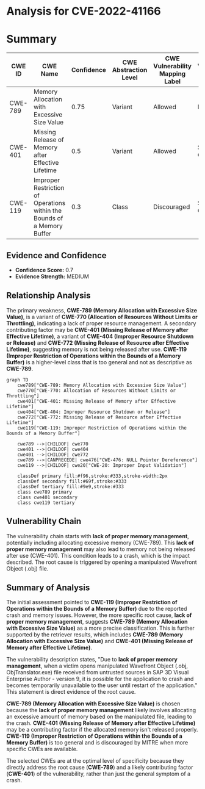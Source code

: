 # Analysis for CVE-2022-41166

# Summary
| CWE ID | CWE Name | Confidence | CWE Abstraction Level | CWE Vulnerability Mapping Label | CWE-Vulnerability Mapping Notes |
|---|---|---|---|---|---|
| CWE-789 | Memory Allocation with Excessive Size Value | 0.75 | Variant | Allowed | Primary CWE |
| CWE-401 | Missing Release of Memory after Effective Lifetime | 0.5 | Variant | Allowed | Secondary CWE |
| CWE-119 | Improper Restriction of Operations within the Bounds of a Memory Buffer | 0.3 | Class | Discouraged | Secondary CWE |

## Evidence and Confidence

*   **Confidence Score:** 0.7
*   **Evidence Strength:** MEDIUM

## Relationship Analysis
The primary weakness, **CWE-789 (Memory Allocation with Excessive Size Value)**, is a variant of **CWE-770 (Allocation of Resources Without Limits or Throttling)**, indicating a lack of proper resource management. A secondary contributing factor may be **CWE-401 (Missing Release of Memory after Effective Lifetime)**, a variant of **CWE-404 (Improper Resource Shutdown or Release)** and **CWE-772 (Missing Release of Resource after Effective Lifetime)**, suggesting memory is not being released after use. **CWE-119 (Improper Restriction of Operations within the Bounds of a Memory Buffer)** is a higher-level class that is too general and not as descriptive as **CWE-789**.

```mermaid
graph TD
    cwe789["CWE-789: Memory Allocation with Excessive Size Value"]
    cwe770["CWE-770: Allocation of Resources Without Limits or Throttling"]
    cwe401["CWE-401: Missing Release of Memory after Effective Lifetime"]
    cwe404["CWE-404: Improper Resource Shutdown or Release"]
    cwe772["CWE-772: Missing Release of Resource after Effective Lifetime"]
    cwe119["CWE-119: Improper Restriction of Operations within the Bounds of a Memory Buffer"]
    
    cwe789 -->|CHILDOF| cwe770
    cwe401 -->|CHILDOF| cwe404
    cwe401 -->|CHILDOF| cwe772
    cwe789 -->|CANPRECEDE| cwe476["CWE-476: NULL Pointer Dereference"]
    cwe119 -->|CHILDOF| cwe20["CWE-20: Improper Input Validation"]

    classDef primary fill:#f96,stroke:#333,stroke-width:2px
    classDef secondary fill:#69f,stroke:#333
    classDef tertiary fill:#9e9,stroke:#333
    class cwe789 primary
    class cwe401 secondary
    class cwe119 tertiary
```

## Vulnerability Chain
The vulnerability chain starts with **lack of proper memory management**, potentially including allocating excessive memory (CWE-789). This **lack of proper memory management** may also lead to memory not being released after use (CWE-401). This condition leads to a crash, which is the impact described. The root cause is triggered by opening a manipulated Wavefront Object (.obj) file.

## Summary of Analysis
The initial assessment pointed to **CWE-119 (Improper Restriction of Operations within the Bounds of a Memory Buffer)** due to the reported crash and memory issues. However, the more specific root cause, **lack of proper memory management**, suggests **CWE-789 (Memory Allocation with Excessive Size Value)** as a more precise classification. This is further supported by the retriever results, which includes **CWE-789 (Memory Allocation with Excessive Size Value)** and **CWE-401 (Missing Release of Memory after Effective Lifetime)**.

The vulnerability description states, "Due to **lack of proper memory management**, when a victim opens manipulated Wavefront Object (.obj, ObjTranslator.exe) file received from untrusted sources in SAP 3D Visual Enterprise Author - version 9, it is possible for the application to crash and becomes temporarily unavailable to the user until restart of the application." This statement is direct evidence of the root cause.

**CWE-789 (Memory Allocation with Excessive Size Value)** is chosen because the **lack of proper memory management** likely involves allocating an excessive amount of memory based on the manipulated file, leading to the crash. **CWE-401 (Missing Release of Memory after Effective Lifetime)** may be a contributing factor if the allocated memory isn't released properly. **CWE-119 (Improper Restriction of Operations within the Bounds of a Memory Buffer)** is too general and is discouraged by MITRE when more specific CWEs are available.

The selected CWEs are at the optimal level of specificity because they directly address the root cause (**CWE-789**) and a likely contributing factor (**CWE-401**) of the vulnerability, rather than just the general symptom of a crash.